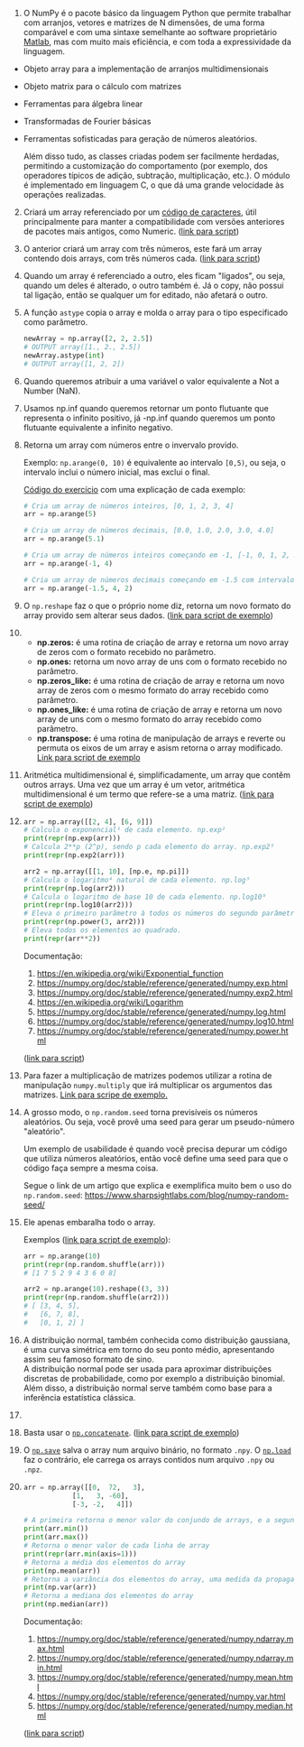 1. O NumPy é o pacote básico da linguagem Python que permite trabalhar com arranjos, vetores e matrizes de N dimensões, de uma forma comparável e com uma sintaxe semelhante ao software proprietário [Matlab](https://www.mathworks.com/), mas com muito mais eficiência, e com toda a expressividade da linguagem.

 - Objeto array para a implementação de arranjos multidimensionais
 - Objeto matrix para o cálculo com matrizes
 - Ferramentas para álgebra linear
 - Transformadas de Fourier básicas
 - Ferramentas sofisticadas para geração de números aleatórios.

    Além disso tudo, as classes criadas podem ser facilmente herdadas, permitindo a customização do comportamento (por exemplo, dos operadores típicos de adição, subtração, multiplicação, etc.). O módulo é implementado em linguagem C, o que dá uma grande velocidade às operações realizadas.

2. Criará um array referenciado por um [código de caracteres](https://numpy.org/doc/stable/user/basics.types.html#array-types-and-conversions-between-types), útil principalmente para manter a compatibilidade com versões anteriores de pacotes mais antigos, como Numeric. ([link para script](scripts/q2.py))

3. O anterior criará um array com três números, este fará um array contendo dois arrays, com três números cada. ([link para script](scripts/q3.py))

4. Quando um array é referenciado a outro, eles ficam "ligados", ou seja, quando um deles é alterado, o outro também é. Já o copy, não possui tal ligação, então se qualquer um for editado, não afetará o outro.

5. A função `astype` copia o array e molda o array para o tipo especificado como parâmetro. <br> 

    ```python
    newArray = np.array([2, 2, 2.5])
    # OUTPUT array([1., 2., 2.5])
    newArray.astype(int)
    # OUTPUT array([1, 2, 2])
    ```

6. Quando queremos atribuir a uma variável o valor equivalente a Not a Number (NaN).

7. Usamos np.inf quando queremos retornar um ponto flutuante que representa o infinito positivo, já -np.inf quando queremos um ponto flutuante equivalente a infinito negativo.

8. Retorna um array com números entre o invervalo provido.

   Exemplo: `np.arange(0, 10)` é equivalente ao intervalo `[0,5)`, ou seja, o intervalo inclui o número inicial, mas exclui o final.

   [Código do exercício](scripts/q8.py) com uma explicação de cada exemplo:

   ```python
   # Cria um array de números inteiros, [0, 1, 2, 3, 4]
   arr = np.arange(5)
   
   # Cria um array de números decimais, [0.0, 1.0, 2.0, 3.0, 4.0]
   arr = np.arange(5.1)
   
   # Cria um array de números inteiros começando em -1, [-1, 0, 1, 2, 3]
   arr = np.arange(-1, 4)
   
   # Cria um array de números decimais começando em -1.5 com intervalo de 2 números, [-1.5, 0.5, 2.5]
   arr = np.arange(-1.5, 4, 2)
   ```

9.  O `np.reshape` faz o que o próprio nome diz, retorna um novo formato do array provido sem alterar seus dados. ([link para script de exemplo](scripts/a9.py))

10. - **np.zeros:** é uma rotina de criação de array e retorna um novo array de zeros com o formato recebido no parâmetro.
    - **np.ones:** retorna um novo array de uns com o formato recebido no parâmetro.
    - **np.zeros_like:** é uma rotina de criação de array e retorna um novo array de zeros com o mesmo formato do array recebido como parâmetro.
    - **np.ones_like:** é uma rotina de criação de array e retorna um novo array de uns com o mesmo formato do array recebido como parâmetro.
    - **np.transpose:** é uma rotina de manipulação de arrays e reverte ou permuta os eixos de um array e asism retorna o array modificado. 
        [Link para script de exemplo](/scripts/a10.py)

11. Aritmética multidimensional é, simplificadamente, um array que contêm outros arrays. Uma vez que um array é um vetor, aritmética multidimensional é um termo que refere-se a uma matriz. ([link para script de exemplo](scripts/a11.py))

12. ```python
    arr = np.array([[2, 4], [6, 9]])
    # Calcula o exponencial¹ de cada elemento. np.exp²
    print(repr(np.exp(arr)))
    # Calcula 2**p (2^p), sendo p cada elemento do array. np.exp2³
    print(repr(np.exp2(arr)))
    
    arr2 = np.array([[1, 10], [np.e, np.pi]])
    # Calcula o logaritmo⁴ natural de cada elemento. np.log⁵
    print(repr(np.log(arr2)))
    # Calcula o logaritmo de base 10 de cada elemento. np.log10⁶
    print(repr(np.log10(arr2)))
    # Eleva o primeiro parâmetro à todos os números do segundo parâmetro. np.power⁷
    print(repr(np.power(3, arr2)))
    # Eleva todos os elementos ao quadrado.
    print(repr(arr**2))
    ```

    Documentação:

    1. https://en.wikipedia.org/wiki/Exponential_function
    2. https://numpy.org/doc/stable/reference/generated/numpy.exp.html
    3. https://numpy.org/doc/stable/reference/generated/numpy.exp2.html
    4. https://en.wikipedia.org/wiki/Logarithm
    5. https://numpy.org/doc/stable/reference/generated/numpy.log.html
    6. https://numpy.org/doc/stable/reference/generated/numpy.log10.html
    7. https://numpy.org/doc/stable/reference/generated/numpy.power.html

    ([link para script](scripts/q12.py))

13. Para fazer a multiplicação de matrizes podemos utilizar a rotina de manipulação `numpy.multiply` que irá multiplicar os argumentos das matrizes. [Link para scripe de exemplo.](scripts/a13.py)

14. A grosso modo, o `np.random.seed` torna previsíveis os números aleatórios. Ou seja, você provê uma seed para gerar um pseudo-número "aleatório".

    Um exemplo de usabilidade é quando você precisa depurar um código que utiliza números aleatórios, então você define uma seed para que o código faça sempre a mesma coisa.

    Segue o link de um artigo que explica e exemplifica muito bem o uso do `np.random.seed`: https://www.sharpsightlabs.com/blog/numpy-random-seed/

15. Ele apenas embaralha todo o array.

    Exemplos ([link para script de exemplo](scripts/a15.py)):

    ```python
    arr = np.arange(10)
    print(repr(np.random.shuffle(arr)))
    # [1 7 5 2 9 4 3 6 0 8]
    
    arr2 = np.arange(10).reshape((3, 3))
    print(repr(np.random.shuffle(arr2)))
    # [ [3, 4, 5],
    #   [6, 7, 8],
    #	[0, 1, 2] ]
    ```

16. A distribuição normal, também conhecida como distribuição gaussiana, é uma curva simétrica em torno do seu ponto médio, apresentando assim seu famoso formato de sino.<br>
    A distribuição normal pode ser usada para aproximar distribuições discretas de probabilidade, como por exemplo a distribuição binomial. Além disso, a distribuição normal serve também como base para a inferência estatística clássica.




17. 

18. Basta usar o [`np.concatenate`](https://numpy.org/devdocs/reference/generated/numpy.concatenate.html). ([link para script de exemplo](scripts/a18.py))

19. O [`np.save`](https://numpy.org/doc/stable/reference/generated/numpy.save.html) salva o array num arquivo binário, no formato `.npy`. O [`np.load`](https://numpy.org/doc/stable/reference/generated/numpy.load.html) faz o contrário, ele carrega os arrays contidos num arquivo `.npy` ou `.npz`.

20. ```python
    arr = np.array([[0,  72,   3],
				[1,   3, -60],
				[-3, -2,   4]])

    # A primeira retorna o menor valor do conjundo de arrays, e a segunda o maior
    print(arr.min())
    print(arr.max())
    # Retorna o menor valor de cada linha de array
    print(repr(arr.min(axis=1)))
    # Retorna a média dos elementos do array
    print(np.mean(arr))
    # Retorna a variância dos elementos do array, uma medida da propagação de uma distribuição
    print(np.var(arr))
    # Retorna a mediana dos elementos do array
    print(np.median(arr))
    
    ```

    Documentação:

    1. https://numpy.org/doc/stable/reference/generated/numpy.ndarray.max.html
    2. https://numpy.org/doc/stable/reference/generated/numpy.ndarray.min.html
    3. https://numpy.org/doc/stable/reference/generated/numpy.mean.html
    4. https://numpy.org/doc/stable/reference/generated/numpy.var.html
    5. https://numpy.org/doc/stable/reference/generated/numpy.median.html

    ([link para script](scripts/q20.py))

